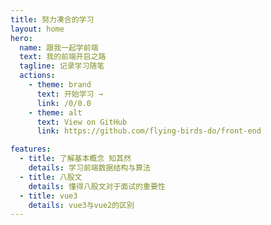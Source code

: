 ```yaml
---
title: 努力凑合的学习
layout: home
hero:
  name: 跟我一起学前端
  text: 我的前端开启之路
  tagline: 记录学习随笔
  actions:
    - theme: brand
      text: 开始学习 →
      link: /0/0.0
    - theme: alt
      text: View on GitHub
      link: https://github.com/flying-birds-do/front-end

features:
  - title: 了解基本概念 知其然 
    details: 学习前端数据结构与算法
  - title: 八股文
    details: 懂得八股文对于面试的重要性
  - title: vue3
    details: vue3与vue2的区别
---
```

